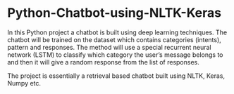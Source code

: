 # Python-Chatbot-using-NLTK-Keras

In this Python project a chatbot is built using deep learning techniques. The chatbot will be trained on the dataset which contains categories (intents), pattern and responses. The method will use a special recurrent neural network (LSTM) to classify which category the user’s message belongs to and then it will give a random response from the list of responses.

The project is essentially a retrieval based chatbot built using NLTK, Keras, Numpy etc.
